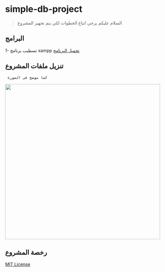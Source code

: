 # simple-db-project

> السلام عليكم يرجي اتباع الخطوات لكي يتم تجهيز المشروع

## البرامج
1- تسطيب برنامج xampp
[تحميل البرنامج](https://www.apachefriends.org/download.html)

## تنزيل ملفات المشروع
```sh
 كما موضح فى الصورة
```
[<img src="https://github.com/devmohamedamr/simple-db-project/blob/master/img.png" align="center" width="500" alt="">](https://github.com/devmohamedamr/simple-db-project/)


## رخصة المشروع

[MIT License](https://opensource.org/licenses/MIT)